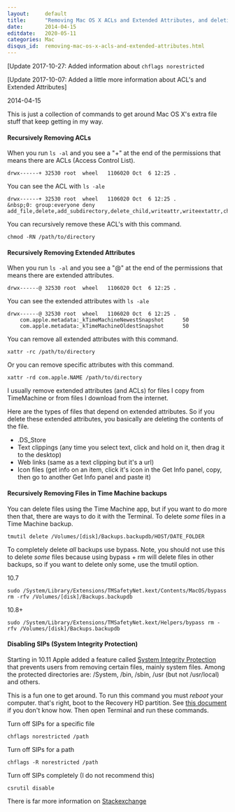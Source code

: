 ```yaml
---
layout:     default
title:      "Removing Mac OS X ACLs and Extended Attributes, and deleting Time Machine backups"
date:       2014-04-15
editdate:   2020-05-11
categories: Mac
disqus_id:  removing-mac-os-x-acls-and-extended-attributes.html
---
```


[Update 2017-10-27: Added information about `chflags norestricted`

[Update 2017-10-07: Added a little more information about ACL's and Extended Attributes]

2014-04-15

This is just a collection of commands to get around Mac OS X's extra file stuff that keep getting in my way.

#### Recursively Removing ACLs

When you run `ls -al` and you see a "+" at the end of the permissions that means there are ACLs (Access Control List).

    drwx------+ 32530 root  wheel   1106020 Oct  6 12:25 .

You can see the ACL with `ls -ale`

    drwx------+ 32530 root  wheel   1106020 Oct  6 12:25 .
    &nbsp;0: group:everyone deny add_file,delete,add_subdirectory,delete_child,writeattr,writeextattr,chown

You can recursively remove these ACL's with this command.

    chmod -RN /path/to/directory

#### Recursively Removing Extended Attributes

When you run `ls -al` and you see a "@" at the end of the permissions that means there are extended attributes.

    drwx------@ 32530 root  wheel   1106020 Oct  6 12:25 .

You can see the extended attributes with `ls -ale`

    drwx------@ 32530 root  wheel   1106020 Oct  6 12:25 .
        com.apple.metadata:_kTimeMachineNewestSnapshot      50
        com.apple.metadata:_kTimeMachineOldestSnapshot      50

You can remove all extended attributes with this command.

    xattr -rc /path/to/directory

Or you can remove specific attributes with this command.

    xattr -rd com.apple.NAME /path/to/directory

I usually remove extended attributes (and ACLs) for files I copy from TimeMachine or from files I download from the internet.

Here are the types of files that depend on extended attributes.  So if you delete these extended attributes, you basically are deleting the contents of the file.

- .DS_Store
- Text clippings (any time you select text, click and hold on it, then drag it to the desktop)
- Web links (same as a text clipping but it's a url)
- Icon files (get info on an item, click it's icon in the Get Info panel, copy, then go to another Get Info panel and paste it)

#### Recursively Removing Files in Time Machine backups

You can delete files using the Time Machine app, but if you want to do more then that, there are ways to do it with the Terminal.  To delete *some* files in a Time Machine backup.

    tmutil delete /Volumes/[disk]/Backups.backupdb/HOST/DATE_FOLDER

To completely delete *all* backups use bypass.  Note, you should not use this to delete *some* files because using bypass + rm will delete files in other backups, so if you want to delete only some, use the tmutil option.

10.7

    sudo /System/Library/Extensions/TMSafetyNet.kext/Contents/MacOS/bypass rm -rfv /Volumes/[disk]/Backups.backupdb

10.8+

    sudo /System/Library/Extensions/TMSafetyNet.kext/Helpers/bypass rm -rfv /Volumes/[disk]/Backups.backupdb

#### Disabling SIPs (System Integrity Protection)

Starting in 10.11 Apple added a feature called [System Integrity Protection](https://en.wikipedia.org/wiki/System_Integrity_Protection) that prevents users from removing certain files, mainly system files.  Among the protected directories are: /System, /bin, /sbin, /usr (but not /usr/local) and others.

This is a fun one to get around.  To run this command you must *reboot* your computer. that's right, boot to the Recovery HD partition.  See [this document](https://support.apple.com/en-us/HT204904) if you don't know how.  Then open Terminal and run these commands.

Turn off SIPs for a specific file

    chflags norestricted /path

Turn off SIPs for a path

    chflags -R norestricted /path

Turn off SIPs completely (I do not recommend this)

    csrutil disable

There is far more information on [Stackexchange](https://apple.stackexchange.com/questions/208478/how-do-i-disable-system-integrity-protection-sip-aka-rootless-on-os-x-10-11#208481)
